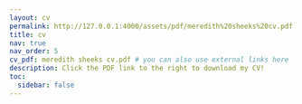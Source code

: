 ```yaml
---
layout: cv
permalink: http://127.0.0.1:4000/assets/pdf/meredith%20sheeks%20cv.pdf
title: cv
nav: true
nav_order: 5
cv_pdf: meredith sheeks cv.pdf # you can also use external links here
description: Click the PDF link to the right to download my CV!
toc:
  sidebar: false
---
```


